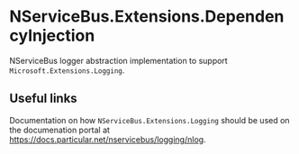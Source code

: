 # NServiceBus.Extensions.DependencyInjection

NServiceBus logger abstraction implementation to support `Microsoft.Extensions.Logging`.

## Useful links

Documentation on how `NServiceBus.Extensions.Logging` should be used on the documenation portal at <https://docs.particular.net/nservicebus/logging/nlog>.

